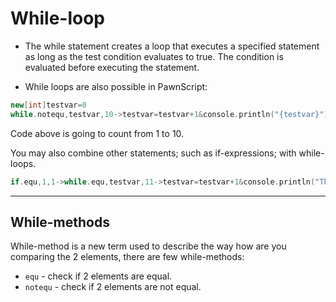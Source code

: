 # While-loop
- The while statement creates a loop that executes a specified statement as long as the test condition evaluates to true. The condition is evaluated before executing the statement.

- While loops are also possible in PawnScript:

```cpp
new[int]testvar=0
while.notequ,testvar,10->testvar=testvar+1&console.println("{testvar}")
```

Code above is going to count from 1 to 10.

You may also combine other statements; such as if-expressions; with while-loops.

```cpp
if.equ,1,1->while.equ,testvar,11->testvar=testvar+1&console.println("This should be printed again!")
```

---------------------------------------------------------------------------------------------------------

## While-methods

While-method is a new term used to describe the way how are you comparing the 2 elements, there are few while-methods:

- `equ` - check if 2 elements are equal.
- `notequ` - check if 2 elements are not equal.